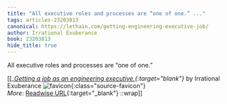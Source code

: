 ```yaml
---
title: "All executive roles and processes are “one of one.” ..."
tags: articles-23203813
canonical: https://lethain.com/getting-engineering-executive-job/
author: Irrational Exuberance
book: 23203813
hide_title: true
---
```


All executive roles and processes are “one of one.”


[[<cite>_[Getting a job as an engineering executive.](https://lethain.com/getting-engineering-executive-job/){:target="_blank"}_</cite> by Irrational Exuberance ![favicon](https://s2.googleusercontent.com/s2/favicons?domain=lethain.com){:class="source-favicon"}<br>
_More_: [Readwise URL](https://readwise.io/open/454942363){:target="_blank"}
::wrap]]